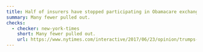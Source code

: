 ```yaml
---
title: Half of insurers have stopped participating in Obamacare exchanges
summary: Many fewer pulled out.
checks:
  - checker: new-york-times
    short: Many fewer pulled out.
    url: https://www.nytimes.com/interactive/2017/06/23/opinion/trumps-lies.html
---
```

